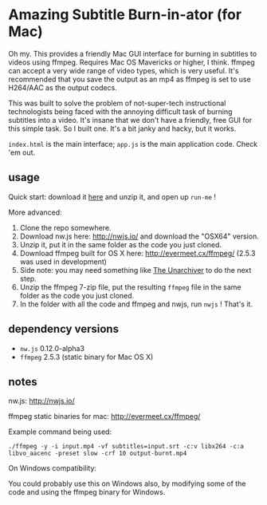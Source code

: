 # Amazing Subtitle Burn-in-ator (for Mac)

Oh my. This provides a friendly Mac GUI interface for burning in subtitles to videos using ffmpeg. Requires Mac OS Mavericks or higher, I think. ffmpeg can accept a very wide range of video types, which is very useful. It's recommended that you save the output as an mp4 as ffmpeg is set to use H264/AAC as the output codecs.

This was built to solve the problem of not-super-tech instructional technologists being faced with the annoying difficult task of burning subtitles into a video. It's insane that we don't have a friendly, free GUI for this simple task. So I built one. It's a bit janky and hacky, but it works.

`index.html` is the main interface; `app.js` is the main application code. Check 'em out.

## usage

Quick start: download it [here](http://cylesoft.com/downloads/subtitle-burninator.zip) and unzip it, and open up `run-me` !

More advanced:

1. Clone the repo somewhere.
2. Download nw.js here: http://nwjs.io/ and download the "OSX64" version.
3. Unzip it, put it in the same folder as the code you just cloned.
4. Download ffmpeg built for OS X here: http://evermeet.cx/ffmpeg/ (2.5.3 was used in development)
5. Side note: you may need something like [The Unarchiver](https://itunes.apple.com/us/app/the-unarchiver/id425424353?mt=12) to do the next step.
6. Unzip the ffmpeg 7-zip file, put the resulting `ffmpeg` file in the same folder as the code you just cloned.
7. In the folder with all the code and ffmpeg and nwjs, run `nwjs` ! That's it.

## dependency versions

- `nw.js` 0.12.0-alpha3
- `ffmpeg` 2.5.3 (static binary for Mac OS X)

## notes

nw.js: http://nwjs.io/

ffmpeg static binaries for mac: http://evermeet.cx/ffmpeg/

Example command being used:

`./ffmpeg -y -i input.mp4 -vf subtitles=input.srt -c:v libx264 -c:a libvo_aacenc -preset slow -crf 10 output-burnt.mp4`

On Windows compatibility:

You could probably use this on Windows also, by modifying some of the code and using the ffmpeg binary for Windows.